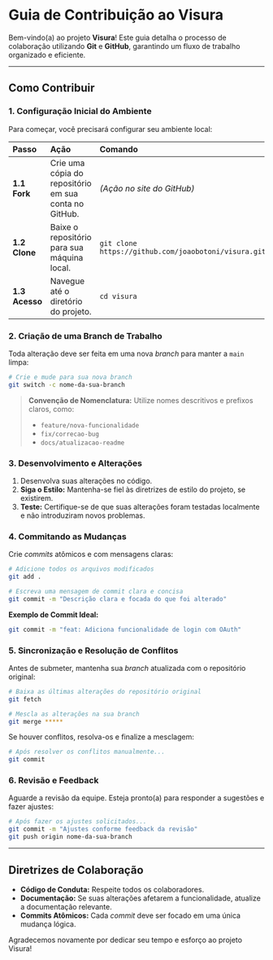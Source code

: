 # Guia de Contribuição ao Visura

Bem-vindo(a) ao projeto **Visura**! Este guia detalha o processo de colaboração utilizando **Git** e **GitHub**, garantindo um fluxo de trabalho organizado e eficiente.

---

## Como Contribuir

### 1. Configuração Inicial do Ambiente

Para começar, você precisará configurar seu ambiente local:

| Passo | Ação | Comando |
| :--- | :--- | :--- |
| **1.1 Fork** | Crie uma cópia do repositório em sua conta no GitHub. | *(Ação no site do GitHub)* |
| **1.2 Clone** | Baixe o repositório para sua máquina local. | `git clone https://github.com/joaobotoni/visura.git` |
| **1.3 Acesso** | Navegue até o diretório do projeto. | `cd visura` |

### 2. Criação de uma Branch de Trabalho

Toda alteração deve ser feita em uma nova *branch* para manter a `main` limpa:

```bash
# Crie e mude para sua nova branch
git switch -c nome-da-sua-branch
```

> **Convenção de Nomenclatura:** Utilize nomes descritivos e prefixos claros, como:
> - `feature/nova-funcionalidade`
> - `fix/correcao-bug`
> - `docs/atualizacao-readme`

### 3. Desenvolvimento e Alterações

1.  Desenvolva suas alterações no código.
2.  **Siga o Estilo:** Mantenha-se fiel às diretrizes de estilo do projeto, se existirem.
3.  **Teste:** Certifique-se de que suas alterações foram testadas localmente e não introduziram novos problemas.

### 4. Commitando as Mudanças

Crie *commits* atômicos e com mensagens claras:

```bash
# Adicione todos os arquivos modificados
git add .

# Escreva uma mensagem de commit clara e concisa
git commit -m "Descrição clara e focada do que foi alterado"
```

**Exemplo de Commit Ideal:**
```bash
git commit -m "feat: Adiciona funcionalidade de login com OAuth"
```

### 5. Sincronização e Resolução de Conflitos

Antes de submeter, mantenha sua *branch* atualizada com o repositório original:

```bash
# Baixa as últimas alterações do repositório original
git fetch 

# Mescla as alterações na sua branch
git merge *****
```

Se houver conflitos, resolva-os e finalize a mesclagem:
```bash
# Após resolver os conflitos manualmente...
git commit
```

### 6. Revisão e Feedback

Aguarde a revisão da equipe. Esteja pronto(a) para responder a sugestões e fazer ajustes:

```bash
# Após fazer os ajustes solicitados...
git commit -m "Ajustes conforme feedback da revisão"
git push origin nome-da-sua-branch
```
---
## Diretrizes de Colaboração

*   **Código de Conduta:** Respeite todos os colaboradores.
*   **Documentação:** Se suas alterações afetarem a funcionalidade, atualize a documentação relevante.
*   **Commits Atômicos:** Cada *commit* deve ser focado em uma única mudança lógica.

Agradecemos novamente por dedicar seu tempo e esforço ao projeto Visura!



